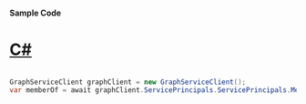 #### Sample Code
# [C#](#tab/Csharp)

```C#

GraphServiceClient graphClient = new GraphServiceClient();
var memberOf = await graphClient.ServicePrincipals.ServicePrincipals.MemberOf.Request().GetAsync();

```
